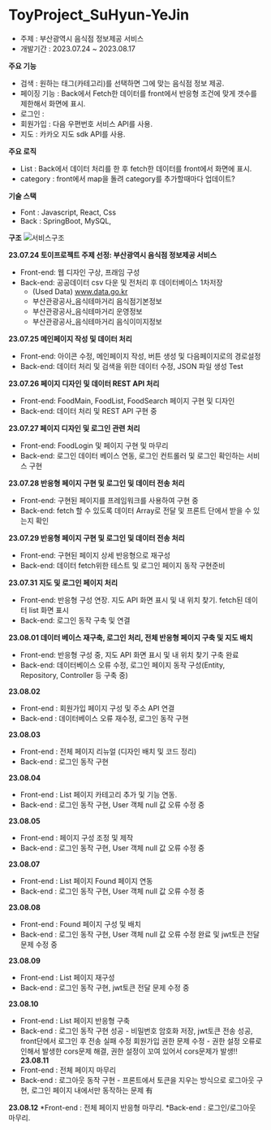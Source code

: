 # ToyProject_SuHyun-YeJin
  * 주제 : 부산광역시 음식점 정보제공 서비스
  * 개발기간 : 2023.07.24 ~ 2023.08.17

**주요 기능**
  * 검색 : 원하는 태그(카테고리)를 선택하면 그에 맞는 음식점 정보 제공.
  * 페이징 기능 : Back에서 Fetch한 데이터를 front에서 반응형 조건에 맞게 갯수를 제한해서 화면에 표시.
  * 로그인 : 
  * 회원가입 : 다음 우편번호 서비스 API를 사용.
  * 지도 : 카카오 지도 sdk API를 사용.

**주요 로직**
  * List : Back에서 데이터 처리를 한 후 fetch한 데이터를 front에서 화면에 표시.
  * category : front에서 map을 돌려 category를 추가할때마다 업데이트?

**기술 스택**
  * Font : Javascript, React, Css
  * Back : SpringBoot, MySQL,

**구조**
![서비스구조](https://github.com/YeDongVibe/ToyProject_SuHyun-YeJin/assets/129818886/b3079cf8-f2ba-4f28-841e-d47b8902184b)

**23.07.24 토이프로젝트 주제 선정: 부산광역시 음식점 정보제공 서비스**
  * Front-end: 웹 디자인 구상, 프래임 구성
  * Back-end: 공공데이터 csv 다운 및 전처리 후 데이터베이스 1차저장
    * (Used Data) www.data.go.kr
    - 부산관광공사_음식테마거리 음식점기본정보
    - 부산관광공사_음식테마거리 운영정보
    - 부산관광공사_음식테마거리 음식이미지정보

**23.07.25 메인페이지 작성 및 데이터 처리**
  * Front-end: 아이콘 수정, 메인페이지 작성, 버튼 생성 및 다음페이지로의 경로설정
  * Back-end: 데이터 처리 및 검색을 위한 데이터 수정, JSON 파일 생성 Test

**23.07.26 페이지 디자인 및 데이터 REST API 처리**
  * Front-end: FoodMain, FoodList, FoodSearch 페이지 구현 및 디자인
  * Back-end: 데이터 처리 및 REST API 구현 중

**23.07.27 페이지 디자인 및 로그인 관련 처리**
  * Front-end: FoodLogin 및 페이지 구현 및 마무리
  * Back-end: 로그인 데이터 베이스 연동, 로그인 컨트롤러 및 로그인 확인하는 서비스 구현

**23.07.28 반응형 페이지 구현 및 로그인 및 데이터 전송 처리**
  * Front-end: 구현된 페이지를 프레임워크를 사용하여 구현 중
  * Back-end: fetch 할 수 있도록 데이터 Array로 전달 및 프론트 단에서 받을 수 있는지 확인

**23.07.29 반응형 페이지 구현 및 로그인 및 데이터 전송 처리**
  * Front-end: 구현된 페이지 상세 반응형으로 재구성
  * Back-end: 데이터 fetch위한 테스트 및 로그인 페이지 동작 구현준비

**23.07.31 지도 및 로그인 페이지 처리**
  * Front-end: 반응형 구성 연장. 지도 API 화면 표시 및 내 위치 찾기. fetch된 데이터 list 화면 표시
  * Back-end: 로그인 동작 구축 및 연결

**23.08.01 데이터 베이스 재구축, 로그인 처리, 전체 반응형 페이지 구축 및 지도 배치**
  * Front-end: 반응형 구성 중, 지도 API 화면 표시 및 내 위치 찾기 구축 완료
  * Back-end: 데이터베이스 오류 수정, 로그인 페이지 동작 구성(Entity, Repository, Controller 등 구축 중)

**23.08.02**
  * Front-end : 회원가입 페이지 구성 및 주소 API 연결
  * Back-end : 데이터베이스 오류 재수정, 로그인 동작 구현

**23.08.03**
  * Front-end : 전체 페이지 리뉴얼 (디자인 배치 및 코드 정리)
  * Back-end : 로그인 동작 구현

**23.08.04**
  * Front-end : List 페이지 카테고리 추가 및 기능 연동.
  * Back-end : 로그인 동작 구현, User 객체 null 값 오류 수정 중

**23.08.05**
  * Front-end : 페이지 구성 조정 및 제작
  * Back-end : 로그인 동작 구현, User 객체 null 값 오류 수정 중
  
**23.08.07**
  * Front-end : List 페이지 Found 페이지 연동
  * Back-end : 로그인 동작 구현, User 객체 null 값 오류 수정 중

**23.08.08**
  * Front-end : Found 페이지 구성 및 배치
  * Back-end : 로그인 동작 구현, User 객체 null 값 오류 수정 완료 및 jwt토큰 전달 문제 수정 중

**23.08.09**
  * Front-end : List 페이지 재구성
  * Back-end : 로그인 동작 구현, jwt토큰 전달 문제 수정 중

**23.08.10**
  * Front-end : List 페이지 반응형 구축
  * Back-end : 로그인 동작 구현 성공 - 비밀번호 암호화 저장, jwt토큰 전송 성공, front단에서 로그인 후 전송 실패 수정
               회원가입 권한 문제 수정 - 권한 설정 오류로 인해서 발생한 cors문제 해결, 권한 설정이 꼬여 있어서 cors문제가 발생!! 
**23.08.11**
  * Front-end : 전체 페이지 마무리
  * Back-end : 로그아웃 동작 구현 - 프론트에서 토큰을 지우는 방식으로 로그아웃 구현, 로그인 페이지 내에서만 동작하는 문제 有

**23.08.12**
  *Front-end : 전체 페이지 반응형 마무리.
  *Back-end : 로그인/로그아웃 마무리.
